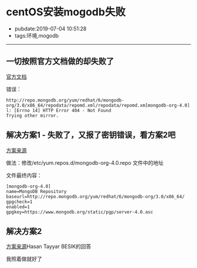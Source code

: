 # centOS安装mogodb失败

- pubdate:2019-07-04 10:51:28
- tags:环境,mogodb

-----------

## 一切按照官方文档做的却失败了

[官方文档](https://docs.mongodb.com/manual/tutorial/install-mongodb-on-red-hat/)

错误：

```text
http://repo.mongodb.org/yum/redhat/6/mongodb-org/3.0/x86_64/repodata/repomd.xml/repodata/repomd.xm[mongodb-org-4.0]
l: [Errno 14] HTTP Error 404 - Not Found
Trying other mirror.
```

## 解决方案1 - 失败了，又报了密钥错误，看方案2吧

[方案来源](https://unix.stackexchange.com/questions/217083/yum-error-while-installing-mongodb-on-centos)

做法：修改/etc/yum.repos.d/mongodb-org-4.0.repo 文件中的地址

文件最终内容：

```text
[mongodb-org-4.0]
name=MongoDB Repository
baseurl=http://repo.mongodb.org/yum/redhat/6/mongodb-org/3.0/x86_64/
gpgcheck=1
enabled=1
gpgkey=https://www.mongodb.org/static/pgp/server-4.0.asc
```

## 解决方案2

[方案来源](https://unix.stackexchange.com/questions/217083/yum-error-while-installing-mongodb-on-centos)Hasan Tayyar BESIK的回答

我照着做就好了

